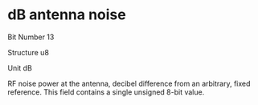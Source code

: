 dB antenna noise
================

Bit Number 13

Structure u8

Unit dB

RF noise power at the antenna, decibel difference from an arbitrary,
fixed reference. This field contains a single unsigned 8-bit value.

